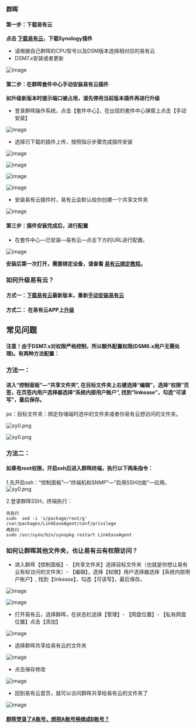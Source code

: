 ### 群晖

<!-- 当我们想要在外网访问我们群晖的文件，  
我们可以用群晖自带的插件。    
但今天我教大家用另外一种方式：  
通过手动安装易有云插件，  
来外网访问我们群晖的文件，  
因为易有云是点对点通信的，速度更快。  
 并且安装了易有云之后我们还可以实现[远程硬盘挂载](https://doc.linkease.com/zh/guide/linkease/tips/mount.html)、  
[相册备份](https://doc.linkease.com/zh/guide/linkease/function/photo_backup.html)、[文件同步](https://doc.linkease.com/zh/guide/linkease/function/file_backup.html)、[远程桌面](https://doc.linkease.com/zh/guide/linkease/tips/remote.html)等功能。  
下面我们来看看如何操作。   -->

#### 第一步：下载易有云

**点击 [下载易有云](https://www.linkease.com/download/?type=%E7%BE%A4%E6%99%96)，下载Synology插件**

* 请根据自己群晖的CPU型号以及DSM版本选择相对应的易有云
* DSM7.x安装或者更新

![image](./image/synology/1.jpg)

#### 第二步：在群晖套件中心手动安装易有云插件
**如升级新版本时提示端口被占用，请先停用当前版本插件再进行升级**
- 登录群晖操作系统，点击【套件中心】，在出现的套件中心弹窗上点击【手动安装】

![image](./image/synology/2.jpg)

- 选择已下载的插件上传，按照指示步骤完成插件安装

![image](./image/synology/3.jpg)

![image](./image/synology/4.jpg)

![image](./image/synology/5.jpg)

![image](./image/synology/7.jpg)

- 安装易有云插件时，易有云会默认给你创建一个共享文件夹

![image](./image/synology/22.jpg)


#### 第三步：插件安装完成后，进行配置
- 在套件中心—已安装—易有云—点击下方的URL进行配置。

![image](./image/synology/10.jpg)

**安装后第一次打开，需要绑定设备，请查看 [易有云绑定教程](/zh/guide/linkease/install/cloud.md)。**

 ### 如何升级易有云？
 #### 方式一：[下载易有云](https://www.linkease.com/rd/linkease-syonlogy/)最新版本，重新[手动安装易有云]()
 #### 方式二： 在易有云APP上[升级](/zh/guide/linkease/install/update.html)

## 常见问题
#### 注意！由于DSM7.x对权限严格控制，所以额外配置权限(DSM6.x用户无需处理)。有两种方法配置：

### 方法一： 
#### 进入“控制面板”—“共享文件夹”, 在目标文件夹上右键选择“编辑”，选择“权限”页签，在页签内用户选择器选择“系统内部用户账户”, 找到“linkease”，勾选“可读写”，最后保存。

ps：目标文件夹：绑定存储端时选中的文件夹或者你易有云想访问的文件夹。

![sy0.png](./image/synology/syno_edit_permissions-1.jpg)

![sy0.png](./image/synology/syno_edit_permissions-2.jpg)

### 方法二：

#### 如果有root权限，开启ssh后进入群晖终端，执行以下两条指令：

1.先开启ssh：“控制面板”—“终端机和SNMP”—“启用SSH功能”—应用。
![sy0.png](./image/synology/syno_enable_ssh.jpg)

2.登录群晖SSH，终端执行：
```
先执行
sudo  sed -i 's/package/root/g' /var/packages/LinkEaseAgent/conf/privilege
再执行
sudo /usr/syno/bin/synopkg restart LinkEaseAgent
```

### 如何让群晖其他文件夹，也让易有云有权限访问？
- 进入群晖【控制面板】- 【共享文件夹】选择目标文件夹（也就是你想让易有云有权访问的文件夹）- 【编辑】，选择【权限】用户选择器选择【系统内部用户账户】, 找到【linkease】，勾选【可读写】，最后保存。

![image](./image/synology/16.jpg)

![image](./image/synology/17.jpg)


- 打开易有云，选择群晖，在状态栏选择【管理】- 【网盘位置】- 【私有网盘位置】点击【添加】

![image](./image/synology/18.jpg)

- 选择群晖共享给易有云的文件夹

![image](./image/synology/19.jpg)

- 点击保存修改

![image](./image/synology/20.jpg)

- 回到易有云首页，就可以访问群晖共享给易有云的文件夹了

![image](./image/synology/21.jpg)


#### [群晖登录了A账号，想把A账号换绑成B账号？](/zh/guide/linkease/install/delete.html)